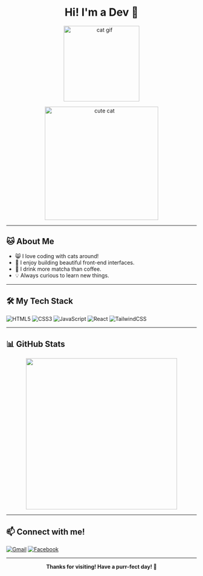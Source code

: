 <h1 align="center">Hi! I'm a Dev 🐾</h1>

<p align="center">
  <img src="https://media.giphy.com/media/JIX9t2j0ZTN9S/giphy.gif" width="200" alt="cat gif">
</p>

<p align="center">
  <img src="https://wallpaperaccess.com/full/1959307.jpg" width="300" alt="cute cat">
</p>

---

## 🐱 About Me

- 😸 I love coding with cats around!
- 🌈 I enjoy building beautiful front-end interfaces.
- 🍵 I drink more matcha than coffee.
- 💡 Always curious to learn new things.

---

## 🛠️ My Tech Stack

![HTML5](https://img.shields.io/badge/-HTML5-E34F26?style=flat&logo=html5&logoColor=white)
![CSS3](https://img.shields.io/badge/-CSS3-1572B6?style=flat&logo=css3)
![JavaScript](https://img.shields.io/badge/-JavaScript-F7DF1E?style=flat&logo=javascript&logoColor=black)
![React](https://img.shields.io/badge/-React-20232A?style=flat&logo=react)
![TailwindCSS](https://img.shields.io/badge/-TailwindCSS-38B2AC?style=flat&logo=tailwind-css)

---

## 📊 GitHub Stats

<p align="center">
  <img src="https://github-readme-stats.vercel.app/api?username=peggy2402&show_icons=true&theme=cobalt" width="400" />
</p>

---

## 📫 Connect with me!

[![Gmail](https://img.shields.io/badge/-Email-D14836?style=flat&logo=gmail&logoColor=white)](mailto:tranvanchien24022003@gmail.com)
[![Facebook](https://img.shields.io/badge/-Facebook-1877F2?style=flat&logo=facebook&logoColor=white)](https://facebook.com/vtchn)

---

<p align="center">
  <b>Thanks for visiting! Have a purr-fect day! 🐾</b>
</p>
